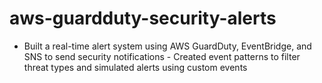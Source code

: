 # aws-guardduty-security-alerts
- Built a real-time alert system using AWS GuardDuty, EventBridge, and SNS to send security notifications - Created event patterns to filter threat types and simulated alerts using custom events
